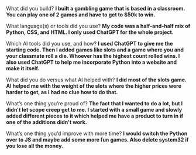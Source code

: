 What did you build?
**I built a gambling game that is based in a classroom. You can play one of 2 games and have to get to $50k to win.**

What language(s) or tools did you use?
**My code was a half-and-half mix of Python, CSS, and HTML. I only used ChatGPT for the whole project.**

Which AI tools did you use, and how?
**I used ChatGPT to give me the starting code. Then I added games like slots and a game where you and your classmate roll a die. Whoever has the highest count rolled wins. I also used ChatGPT to help me incorporate Python into a website and make it itself.**

What did you do versus what AI helped with?
**I did most of the slots game. AI helped me with the weight of the slots where the higher prices were harder to get, as I had no clue how to do that.**

What’s one thing you’re proud of?
**The fact that I wanted to do a lot, but I didn't let scope creep get to me. I started with a small game and slowly added different pieces to it which helped me have a product to turn in if one of the additions didn't work.**

What’s one thing you’d improve with more time?
**I would switch the Python over to JS and maybe add some more fun games. Also delete system32 if you lose all the money.**
